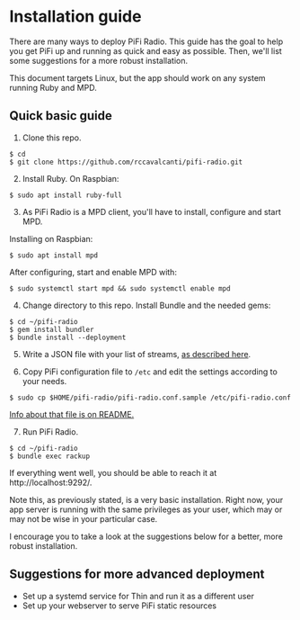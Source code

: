 # Installation guide

There are many ways to deploy PiFi Radio. This guide has the goal to help you get PiFi up and running as quick and easy as possible. Then, we'll list some suggestions for a more robust installation.

This document targets Linux, but the app should work on any system running Ruby and MPD.


## Quick basic guide

1. Clone this repo.

```
$ cd
$ git clone https://github.com/rccavalcanti/pifi-radio.git
```

2. Install Ruby. On Raspbian:
```
$ sudo apt install ruby-full
```

3. As PiFi Radio is a MPD client, you'll have to install, configure and start MPD.

Installing on Raspbian:
```
$ sudo apt install mpd
```

After configuring, start and enable MPD with:
```
$ sudo systemctl start mpd && sudo systemctl enable mpd
```

4. Change directory to this repo. Install Bundle and the needed gems:

```
$ cd ~/pifi-radio
$ gem install bundler
$ bundle install --deployment
```

5. Write a JSON file with your list of streams, [as described here](README.md#list-of-streams).

6. Copy PiFi configuration file to `/etc` and edit the settings according to your needs.

```
$ sudo cp $HOME/pifi-radio/pifi-radio.conf.sample /etc/pifi-radio.conf
```

[Info about that file is on README.](README.md#pifi-configuration)


7. Run PiFi Radio.

```
$ cd ~/pifi-radio
$ bundle exec rackup
```

If everything went well, you should be able to reach it at http://localhost:9292/.

Note this, as previously stated, is a very basic installation. Right now, your app server is running with the same privileges as your user, which may or may not be wise in your particular case.

I encourage you to take a look at the suggestions below for a better, more robust installation.


## Suggestions for more advanced deployment

* Set up a systemd service for Thin and run it as a different user
* Set up your webserver to serve PiFi static resources
